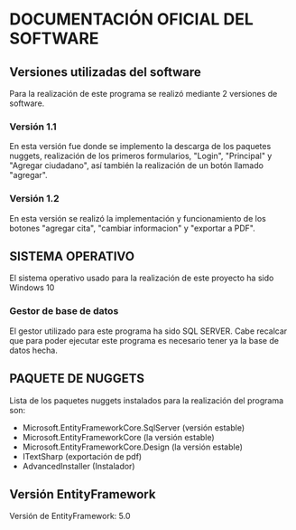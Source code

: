 # DOCUMENTACIÓN OFICIAL DEL SOFTWARE
## Versiones utilizadas del software
Para la realización de este programa se realizó mediante 2 versiones de software.
### Versión 1.1
En esta versión fue donde se implemento la descarga de los paquetes nuggets, realización de los primeros formularios, "Login", "Principal" y "Agregar ciudadano", así también la realización de un botón llamado "agregar".
### Versión 1.2
En esta versión se realizó la implementación y funcionamiento de los botones "agregar cita", "cambiar informacion" y "exportar a PDF".
## SISTEMA OPERATIVO
El sistema operativo usado para la realización de este proyecto ha sido Windows 10
### Gestor de base de datos
El gestor utilizado para este programa ha sido SQL SERVER.
Cabe recalcar que para poder ejecutar este programa es necesario tener ya la base de datos hecha.
## PAQUETE DE NUGGETS
Lista de los paquetes nuggets instalados para la realización del programa son:
- Microsoft.EntityFrameworkCore.SqlServer (versión estable)
- Microsoft.EntityFrameworkCore (la versión estable)
- Microsoft.EntityFrameworkCore.Design (la versión estable)
- ITextSharp (exportación de pdf)
- AdvancedInstaller (Instalador)

## Versión EntityFramework
Versión de EntityFramework: 5.0
